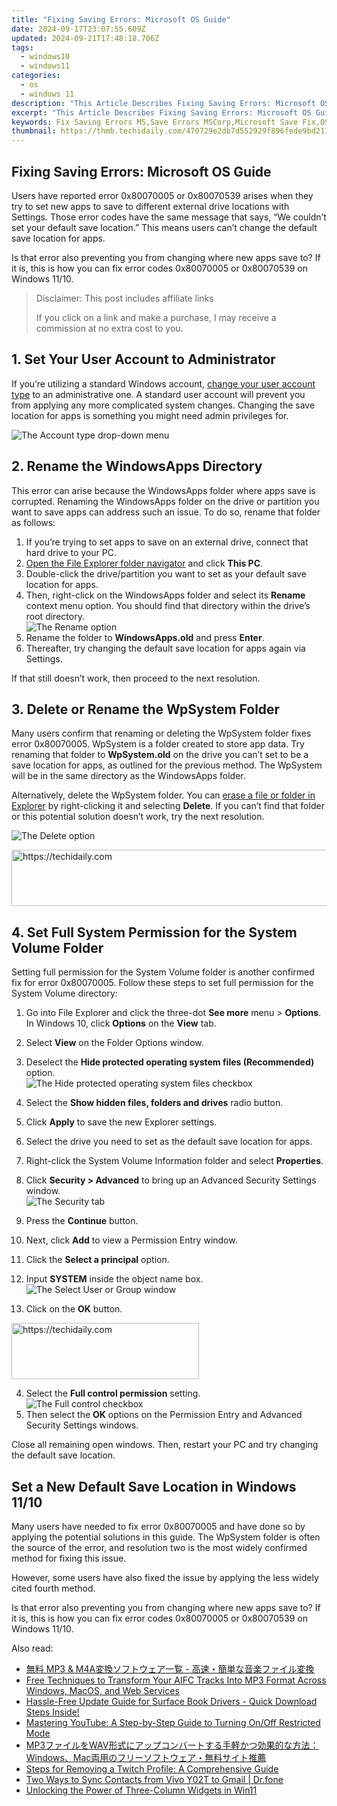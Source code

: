 ```yaml
---
title: "Fixing Saving Errors: Microsoft OS Guide"
date: 2024-09-17T23:07:55.609Z
updated: 2024-09-21T17:48:18.706Z
tags:
  - windows10
  - windows11
categories:
  - os
  - windows 11
description: "This Article Describes Fixing Saving Errors: Microsoft OS Guide"
excerpt: "This Article Describes Fixing Saving Errors: Microsoft OS Guide"
keywords: Fix Saving Errors MS,Save Errors MSCorp,Microsoft Save Fix,OS Saving Guide,Windows Saving Help,Corp Save Issue,MSOptimize Savings
thumbnail: https://thmb.techidaily.com/470729e2db7d552929f896fede9bd2112971e2401fbcd66ce15df928f6be58b2.jpg
---
```


## Fixing Saving Errors: Microsoft OS Guide

 Users have reported error 0x80070005 or 0x80070539 arises when they try to set new apps to save to different external drive locations with Settings. Those error codes have the same message that says, “We couldn’t set your default save location.” This means users can’t change the default save location for apps.

 Is that error also preventing you from changing where new apps save to? If it is, this is how you can fix error codes 0x80070005 or 0x80070539 on Windows 11/10\.

>  Disclaimer: This post includes affiliate links
>
>  If you click on a link and make a purchase, I may receive a commission at no extra cost to you.
>

## 1\. Set Your User Account to Administrator

 If you’re utilizing a standard Windows account, [change your user account type](https://www.makeuseof.com/ways-to-change-user-account-windows-10/) to an administrative one. A standard user account will prevent you from applying any more complicated system changes. Changing the save location for apps is something you might need admin privileges for.

![The Account type drop-down menu](https://static1.makeuseofimages.com/wordpress/wp-content/uploads/2023/08/change-account-type-window.jpg)

## 2\. Rename the WindowsApps Directory

 This error can arise because the WindowsApps folder where apps save is corrupted. Renaming the WindowsApps folder on the drive or partition you want to save apps can address such an issue. To do so, rename that folder as follows:

1. If you’re trying to set apps to save on an external drive, connect that hard drive to your PC.
2. [Open the File Explorer folder navigator](https://www.makeuseof.com/windows-open-file-explorer/) and click **This PC**.
3. Double-click the drive/partition you want to set as your default save location for apps.
4. Then, right-click on the WindowsApps folder and select its **Rename** context menu option. You should find that directory within the drive’s root directory.  
![The Rename option](https://static1.makeuseofimages.com/wordpress/wp-content/uploads/2023/08/delete-button.jpg)
5. Rename the folder to **WindowsApps.old** and press **Enter**.
6. Thereafter, try changing the default save location for apps again via Settings.

 If that still doesn’t work, then proceed to the next resolution.

## 3\. Delete or Rename the WpSystem Folder

 Many users confirm that renaming or deleting the WpSystem folder fixes error 0x80070005\. WpSystem is a folder created to store app data. Try renaming that folder to **WpSystem.old** on the drive you can’t set to be a save location for apps, as outlined for the previous method. The WpSystem will be in the same directory as the WindowsApps folder.

 Alternatively, delete the WpSystem folder. You can [erase a file or folder in Explorer](https://www.makeuseof.com/windows-11-delete-select-files/) by right-clicking it and selecting **Delete**. If you can’t find that folder or this potential solution doesn’t work, try the next resolution.

![The Delete option](https://static1.makeuseofimages.com/wordpress/wp-content/uploads/2023/08/delete-option.jpg)

<!-- affiliate ads begin -->
<a href="https://appsumo.8odi.net/c/5597632/2043856/7443" target="_top" id="2043856">
  <img src="//a.impactradius-go.com/display-ad/7443-2043856" border="0" alt="https://techidaily.com" width="728" height="90"/>
</a>
<img height="0" width="0" src="https://appsumo.8odi.net/i/5597632/2043856/7443" style="position:absolute;visibility:hidden;" border="0" />
<!-- affiliate ads end -->

## 4\. Set Full System Permission for the System Volume Folder

 Setting full permission for the System Volume folder is another confirmed fix for error 0x80070005\. Follow these steps to set full permission for the System Volume directory:

1. Go into File Explorer and click the three-dot **See more** menu > **Options**. In Windows 10, click **Options** on the **View** tab.
2. Select **View** on the Folder Options window.
3. Deselect the **Hide protected operating system files (Recommended)** option.  
![The Hide protected operating system files checkbox](https://static1.makeuseofimages.com/wordpress/wp-content/uploads/2023/08/hide-protected-operating-system-files.jpg)
4. Select the **Show hidden files, folders and drives** radio button.
5. Click **Apply** to save the new Explorer settings.

1. Select the drive you need to set as the default save location for apps.
2. Right-click the System Volume Information folder and select **Properties**.
3. Click **Security > Advanced** to bring up an Advanced Security Settings window.  
![The Security tab](https://static1.makeuseofimages.com/wordpress/wp-content/uploads/2023/08/security-tab.jpg)
4. Press the **Continue** button.
5. Next, click **Add** to view a Permission Entry window.

1. Click the **Select a principal** option.
2. Input **SYSTEM** inside the object name box.  
![The Select User or Group window](https://static1.makeuseofimages.com/wordpress/wp-content/uploads/2023/08/select-user-group.jpg)
3. Click on the **OK** button.

<!-- affiliate ads begin -->
<a href="https://aligracehair.sjv.io/c/5597632/2080312/19272" target="_top" id="2080312">
  <img src="//a.impactradius-go.com/display-ad/19272-2080312" border="0" alt="https://techidaily.com" width="300" height="90"/>
</a>
<img height="0" width="0" src="https://aligracehair.sjv.io/i/5597632/2080312/19272" style="position:absolute;visibility:hidden;" border="0" />
<!-- affiliate ads end -->

4. Select the **Full control permission** setting.  
![The Full control checkbox](https://static1.makeuseofimages.com/wordpress/wp-content/uploads/2023/08/full-control-option.jpg)
5. Then select the **OK** options on the Permission Entry and Advanced Security Settings windows.

 Close all remaining open windows. Then, restart your PC and try changing the default save location.

## Set a New Default Save Location in Windows 11/10

 Many users have needed to fix error 0x80070005 and have done so by applying the potential solutions in this guide. The WpSystem folder is often the source of the error, and resolution two is the most widely confirmed method for fixing this issue.

 However, some users have also fixed the issue by applying the less widely cited fourth method.

 Is that error also preventing you from changing where new apps save to? If it is, this is how you can fix error codes 0x80070005 or 0x80070539 on Windows 11/10\.

<span class="atpl-alsoreadstyle">Also read:</span>
<div><ul>
<li><a href="https://win11.techidaily.com/mp3-and-m4a/"><u>無料 MP3 & M4A変換ソフトウェア一覧 - 高速・簡単な音楽ファイル変換</u></a></li>
<li><a href="https://solve-outstanding.techidaily.com/free-techniques-to-transform-your-aifc-tracks-into-mp3-format-across-windows-macos-and-web-services/"><u>Free Techniques to Transform Your AIFC Tracks Into MP3 Format Across Windows, MacOS, and Web Services</u></a></li>
<li><a href="https://win-dash.techidaily.com/1722970360097-hassle-free-update-guide-for-surface-book-drivers-quick-download-steps-inside/"><u>Hassle-Free Update Guide for Surface Book Drivers - Quick Download Steps Inside!</u></a></li>
<li><a href="https://win11.techidaily.com/mastering-youtube-a-step-by-step-guide-to-turning-onoff-restricted-mode/"><u>Mastering YouTube: A Step-by-Step Guide to Turning On/Off Restricted Mode</u></a></li>
<li><a href="https://win11.techidaily.com/mp3wavwindowsmac/"><u>MP3ファイルをWAV形式にアップコンバートする手軽かつ効果的な方法：Windows、Mac両用のフリーソフトウェア・無料サイト推薦</u></a></li>
<li><a href="https://techno-recovery.techidaily.com/steps-for-removing-a-twitch-profile-a-comprehensive-guide/"><u>Steps for Removing a Twitch Profile: A Comprehensive Guide</u></a></li>
<li><a href="https://android-transfer.techidaily.com/two-ways-to-sync-contacts-from-vivo-y02t-to-gmail-drfone-by-drfone-transfer-from-android-transfer-from-android/"><u>Two Ways to Sync Contacts from Vivo Y02T to Gmail | Dr.fone</u></a></li>
<li><a href="https://windows11.techidaily.com/unlocking-the-power-of-three-column-widgets-in-win11/"><u>Unlocking the Power of Three-Column Widgets in Win11</u></a></li>
</ul></div>

<ins class="adsbygoogle"
      style="display:block"
      data-ad-client="ca-pub-7571918770474297"
      data-ad-slot="8358498916"
      data-ad-format="auto"
      data-full-width-responsive="true"></ins>
    